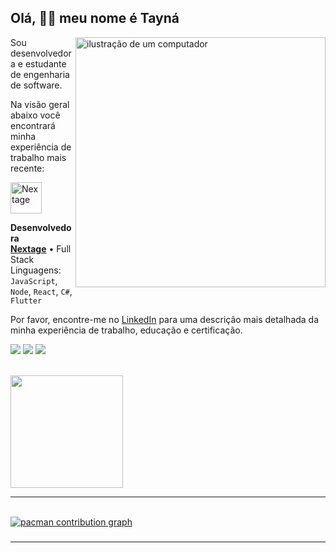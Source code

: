 ## Olá, 👋🏽 meu nome é Tayná

<img src="https://raw.githubusercontent.com/MicaelliMedeiros/micaellimedeiros/master/image/computer-illustration.png" alt="ilustração de um computador" width="400px" align="right">

Sou desenvolvedora e estudante de engenharia de software.

Na visão geral abaixo você encontrará minha experiência de trabalho mais recente:

<a href="https://nextage.com.br/">
  <img src="https://media.licdn.com/dms/image/D4D0BAQH4m2dPhFdWxA/company-logo_200_200/0/1702340573445/nextage_agile_development_logo?e=2147483647&v=beta&t=kY5h1dq82z0B-2XMrYb5k1wGfTsv5-LOVQ81nzrqt6w" alt="Nextage" width="50px"/>
</a>

**Desenvolvedora** \
[**Nextage**](https://nextage.com.br/) • Full Stack \
Linguagens: `JavaScript`, `Node`, `React`,  `C#`,  `Flutter`
<br/>

Por favor, encontre-me no [LinkedIn](https://www.linkedin.com/in/tayná-vicente-silva-930436243/) para uma descrição mais detalhada da minha experiência de trabalho, educação e certificação.

<p align="left">
  <a href="mailto:taynavicente2019@gmail.com"><img src="https://img.shields.io/badge/-Gmail-FF0000?style=flat-square&labelColor=FF0000&logo=gmail&logoColor=white&link=mailto:taynavicente2019@gmail.com" target="_blank"></a> 
  <a href="https://www.linkedin.com/in/tayná-vicente-silva-930436243/"><img src="https://img.shields.io/badge/-Linkedin-0e76a8?style=flat-square&logo=Linkedin&logoColor=white" target="_blank"></a>
  <a href="https://instagram.com/tayna_vicente01" target="_blank"><img src="https://img.shields.io/badge/-Instagram-DF0174?style=flat-square&labelColor=DF0174&logo=instagram&logoColor=white" target="_blank"></a> 
</p>

<br/>

<div>
  <a href="https://github.com/tayna01">
  <img height="180em" src="https://github-readme-stats.vercel.app/api/top-langs/?username=tayna01&layout=compact&langs_count=7&theme=github_dark"/>
</div>

---
<br>

<picture>
  <source media="(prefers-color-scheme: dark)" srcset="https://raw.githubusercontent.com/tayna01/tayna01/output/pacman-contribution-graph-dark.svg">
  <source media="(prefers-color-scheme: light)" srcset="https://raw.githubusercontent.com/tayna01/tayna01/output/pacman-contribution-graph.svg">
  <img alt="pacman contribution graph" src="https://raw.githubusercontent.com/tayna01/tayna01/output/pacman-contribution-graph.svg">
</picture>

###
---


